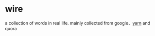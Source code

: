 # wire
a collection of words in real life.
mainly collected from google、[yarn](getyarn.io) and quora
